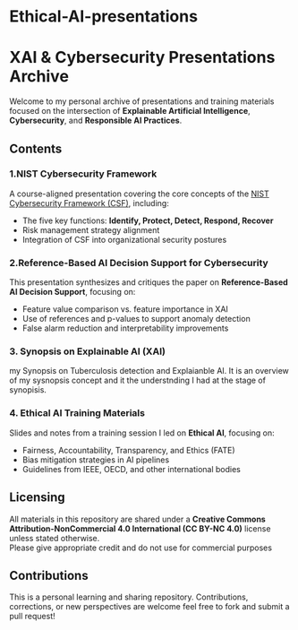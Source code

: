 # Ethical-AI-presentations
# XAI & Cybersecurity Presentations Archive

Welcome to my personal archive of presentations and training materials focused on the intersection of **Explainable Artificial Intelligence**, **Cybersecurity**, and **Responsible AI Practices**.
## Contents

### 1.NIST Cybersecurity Framework  
A course-aligned presentation covering the core concepts of the [NIST Cybersecurity Framework (CSF)](https://www.nist.gov/cyberframework), including:
- The five key functions: **Identify, Protect, Detect, Respond, Recover**
- Risk management strategy alignment
- Integration of CSF into organizational security postures

### 2.Reference-Based AI Decision Support for Cybersecurity  
This presentation synthesizes and critiques the paper on **Reference-Based AI Decision Support**, focusing on:
- Feature value comparison vs. feature importance in XAI
- Use of references and p-values to support anomaly detection
- False alarm reduction and interpretability improvements

### 3. Synopsis on Explainable AI (XAI)  
my Synopsis on Tuberculosis detection and Explaianble AI. It is an overview of my sysnopsis concept and it the understnding I had at the stage of synopisis.  

### 4. Ethical AI Training Materials  
Slides and notes from a training session I led on **Ethical AI**, focusing on:
- Fairness, Accountability, Transparency, and Ethics (FATE)
- Bias mitigation strategies in AI pipelines
- Guidelines from IEEE, OECD, and other international bodies


## Licensing

All materials in this repository are shared under a **Creative Commons Attribution-NonCommercial 4.0 International (CC BY-NC 4.0)** license unless stated otherwise.  
Please give appropriate credit and do not use for commercial purposes

## Contributions

This is a personal learning and sharing repository. Contributions, corrections, or new perspectives are welcome feel free to fork and submit a pull request!

